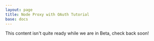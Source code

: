 ```yaml
---
layout: page
title: Node Proxy with OAuth Tutorial
base: docs
---
```


This content isn't quite ready while we are in Beta, check back soon!